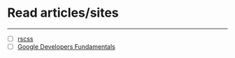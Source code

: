 # Read articles/sites

---

- [ ] [rscss](https://rscss.io/index.html)
- [ ] [Google Developers Fundamentals](https://developers.google.com/web/fundamentals)
